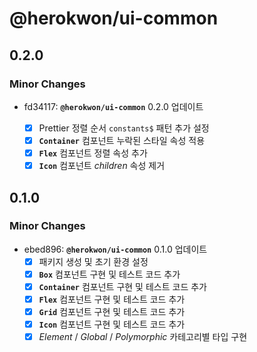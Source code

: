 # @herokwon/ui-common

## 0.2.0

### Minor Changes

- fd34117: **`@herokwon/ui-common`** 0.2.0 업데이트

  - [x] Prettier 정렬 순서 `constants$` 패턴 추가 설정
  - [x] **`Container`** 컴포넌트 누락된 스타일 속성 적용
  - [x] **`Flex`** 컴포넌트 정렬 속성 추가
  - [x] **`Icon`** 컴포넌트 _children_ 속성 제거

## 0.1.0

### Minor Changes

- ebed896: **`@herokwon/ui-common`** 0.1.0 업데이트
  - [x] 패키지 생성 및 초기 환경 설정
  - [x] **`Box`** 컴포넌트 구현 및 테스트 코드 추가
  - [x] **`Container`** 컴포넌트 구현 및 테스트 코드 추가
  - [x] **`Flex`** 컴포넌트 구현 및 테스트 코드 추가
  - [x] **`Grid`** 컴포넌트 구현 및 테스트 코드 추가
  - [x] **`Icon`** 컴포넌트 구현 및 테스트 코드 추가
  - [x] _Element_ / _Global_ / _Polymorphic_ 카테고리별 타입 구현
